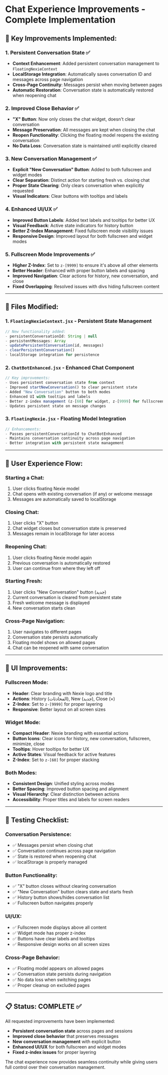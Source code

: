 # Chat Experience Improvements - Complete Implementation

## 🎯 **Key Improvements Implemented:**

### 1. **Persistent Conversation State** ✅
- **Context Enhancement**: Added persistent conversation management to `FloatingNexieContext`
- **LocalStorage Integration**: Automatically saves conversation ID and messages across page navigation
- **Cross-Page Continuity**: Messages persist when moving between pages
- **Automatic Restoration**: Conversation state is automatically restored when reopening chat

### 2. **Improved Close Behavior** ✅
- **"X" Button**: Now only closes the chat widget, doesn't clear conversation
- **Message Preservation**: All messages are kept when closing the chat
- **Reopen Functionality**: Clicking the floating model reopens the existing conversation
- **No Data Loss**: Conversation state is maintained until explicitly cleared

### 3. **New Conversation Management** ✅
- **Explicit "New Conversation" Button**: Added to both fullscreen and widget modes
- **Clear Separation**: Distinct action for starting fresh vs. closing chat
- **Proper State Clearing**: Only clears conversation when explicitly requested
- **Visual Indicators**: Clear buttons with tooltips and labels

### 4. **Enhanced UI/UX** ✅
- **Improved Button Labels**: Added text labels and tooltips for better UX
- **Visual Feedback**: Active state indicators for history button
- **Better Z-Index Management**: Fixed fullscreen mode visibility issues
- **Responsive Design**: Improved layout for both fullscreen and widget modes

### 5. **Fullscreen Mode Improvements** ✅
- **Higher Z-Index**: Set to `z-[9999]` to ensure it's above all other elements
- **Better Header**: Enhanced with proper button labels and spacing
- **Improved Navigation**: Clear actions for history, new conversation, and close
- **Fixed Overlapping**: Resolved issues with divs hiding fullscreen content

---

## 📁 **Files Modified:**

### 1. **`FloatingNexieContext.jsx`** - Persistent State Management
```jsx
// New functionality added:
- persistentConversationId: String | null
- persistentMessages: Array
- updatePersistentConversation(id, messages)
- clearPersistentConversation()
- localStorage integration for persistence
```

### 2. **`ChatBotEnhanced.jsx`** - Enhanced Chat Component
```jsx
// Key improvements:
- Uses persistent conversation state from context
- Improved startNewConversation() to clear persistent state
- Added "New Conversation" button to both modes
- Enhanced UI with tooltips and labels
- Better z-index management (z-[60] for widget, z-[9999] for fullscreen)
- Updates persistent state on message changes
```

### 3. **`FloatingNexie.jsx`** - Floating Model Integration
```jsx
// Enhancements:
- Passes persistentConversationId to ChatBotEnhanced
- Maintains conversation continuity across page navigation
- Better integration with persistent state management
```

---

## 🔄 **User Experience Flow:**

### **Starting a Chat:**
1. User clicks floating Nexie model
2. Chat opens with existing conversation (if any) or welcome message
3. Messages are automatically saved to localStorage

### **Closing Chat:**
1. User clicks "X" button
2. Chat widget closes but conversation state is preserved
3. Messages remain in localStorage for later access

### **Reopening Chat:**
1. User clicks floating Nexie model again
2. Previous conversation is automatically restored
3. User can continue from where they left off

### **Starting Fresh:**
1. User clicks "New Conversation" button (جديد)
2. Current conversation is cleared from persistent state
3. Fresh welcome message is displayed
4. New conversation starts clean

### **Cross-Page Navigation:**
1. User navigates to different pages
2. Conversation state persists automatically
3. Floating model shows on allowed pages
4. Chat can be reopened with same conversation

---

## 🎨 **UI Improvements:**

### **Fullscreen Mode:**
- **Header**: Clear branding with Nexie logo and title
- **Actions**: History (المحادثات), New (جديد), Close (×)
- **Z-Index**: Set to `z-[9999]` for proper layering
- **Responsive**: Better layout on all screen sizes

### **Widget Mode:**
- **Compact Header**: Nexie branding with essential actions
- **Button Icons**: Clear icons for history, new conversation, fullscreen, minimize, close
- **Tooltips**: Hover tooltips for better UX
- **Active States**: Visual feedback for active features
- **Z-Index**: Set to `z-[60]` for proper stacking

### **Both Modes:**
- **Consistent Design**: Unified styling across modes
- **Better Spacing**: Improved button spacing and alignment
- **Visual Hierarchy**: Clear distinction between actions
- **Accessibility**: Proper titles and labels for screen readers

---

## 🧪 **Testing Checklist:**

### **Conversation Persistence:**
- ✅ Messages persist when closing chat
- ✅ Conversation continues across page navigation
- ✅ State is restored when reopening chat
- ✅ localStorage is properly managed

### **Button Functionality:**
- ✅ "X" button closes without clearing conversation
- ✅ "New Conversation" button clears state and starts fresh
- ✅ History button shows/hides conversation list
- ✅ Fullscreen button navigates properly

### **UI/UX:**
- ✅ Fullscreen mode displays above all content
- ✅ Widget mode has proper z-index
- ✅ Buttons have clear labels and tooltips
- ✅ Responsive design works on all screen sizes

### **Cross-Page Behavior:**
- ✅ Floating model appears on allowed pages
- ✅ Conversation state persists during navigation
- ✅ No data loss when switching pages
- ✅ Proper cleanup on excluded pages

---

## 📋 **Status: COMPLETE** ✅

All requested improvements have been implemented:
- **Persistent conversation state** across pages and sessions
- **Improved close behavior** that preserves messages
- **New conversation management** with explicit button
- **Enhanced UI/UX** for both fullscreen and widget modes
- **Fixed z-index issues** for proper layering

The chat experience now provides seamless continuity while giving users full control over their conversation management.
